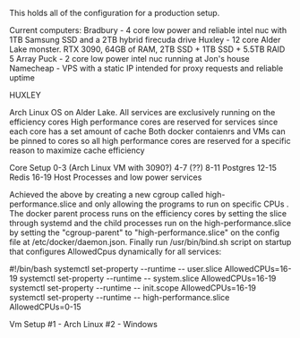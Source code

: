 This holds all of the configuration for a production setup. 

Current computers:
Bradbury - 4 core low power and reliable intel nuc with 1TB Samsung SSD and a 2TB hybrid firecuda drive
Huxley - 12 core Alder Lake monster. RTX 3090, 64GB of RAM, 2TB SSD + 1TB SSD + 5.5TB RAID 5 Array
Puck - 2 core low power intel nuc running at Jon's house
Namecheap - VPS with a static IP intended for proxy requests and reliable uptime

HUXLEY

Arch Linux OS on Alder Lake.
All services are exclusively running on the efficiency cores
High performance cores are reserved for services since each core has a set amount of cache
Both docker contaienrs and VMs can be pinned to cores so all high performance cores are reserved for a specific reason to maximize cache efficiency


Core Setup
0-3 (Arch Linux VM with 3090?)
4-7 (??)
8-11 Postgres
12-15 Redis
16-19 Host Processes and low power services

Achieved the above by creating a new cgroup called high-performance.slice and only allowing the programs to run on specific CPUs . The docker parent process runs on the efficiency cores by setting the slice through systemd and the child processes run on the high-performance.slice by setting the "cgroup-parent" to "high-performance.slice" on the config file at /etc/docker/daemon.json. Finally run /usr/bin/bind.sh script on startup that configures AllowedCpus dynamically for all services:

#!/bin/bash
systemctl set-property --runtime -- user.slice AllowedCPUs=16-19
systemctl set-property --runtime -- system.slice AllowedCPUs=16-19
systemctl set-property --runtime -- init.scope AllowedCPUs=16-19
systemctl set-property --runtime -- high-performance.slice AllowedCPUs=0-15

Vm Setup
#1 - Arch Linux
#2 - Windows

